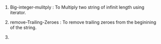1. Big-integer-mulitply : To Multiply two string of infinit length using iterator.
  
2. remove-Trailing-Zeroes : To remove trailing zeroes from the beginining of the string.

3.

